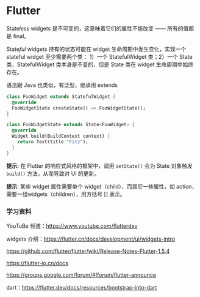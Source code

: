 # Flutter



State*less* widgets 是不可变的，这意味着它们的属性不能改变 —— 所有的值都是 final。

State*ful* widgets 持有的状态可能在 widget 生命周期中发生变化，实现一个 stateful widget 至少需要两个类： 1）一个 StatefulWidget 类；2）一个 State 类，StatefulWidget 类本身是不变的，但是 State 类在 widget 生命周期中始终存在。



语法跟 Java 也类似，有泛型，继承用 extends



```dart
class FooWidget extends StatefulWidget {
  @override
  FooWidgetState createState() => FooWidgetState();
}

class FooWidgetState extends State<FooWidget> {
  @override
  Widget build(BuildContext context) {
    return Text(title:"Fitz");
  }
}
```



**提示:** 在 Flutter 的响应式风格的框架中，调用 `setState()` 会为 State 对象触发 `build()` 方法，从而导致对 UI 的更新。

**提示**: 某些 widget 属性需要单个 widget（child），而其它一些属性，如 action，需要一组widgets（children），用方括号 [] 表示。







### 学习资料



YouTuBe 频道：https://www.youtube.com/flutterdev

widgets 介绍：https://flutter.cn/docs/development/ui/widgets-intro

https://github.com/flutter/flutter/wiki/Release-Notes-Flutter-1.5.4

https://flutter-io.cn/docs



https://groups.google.com/forum/#!forum/flutter-announce

dart：https://flutter.dev/docs/resources/bootstrap-into-dart